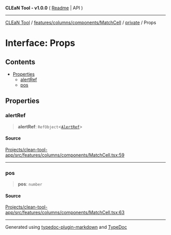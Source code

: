 **CLEaN Tool - v1.0.0** ( [Readme](../../../../../../README.md) \| API )

***

[CLEaN Tool](../../../../../../modules.md) / [features/columns/components/MatchCell](../../README.md) / [private](../README.md) / Props

# Interface: Props

## Contents

- [Properties](Props.md#properties)
  - [alertRef](Props.md#alertref)
  - [pos](Props.md#pos)

## Properties

### alertRef

> **alertRef**: `RefObject`\<[`AlertRef`](../../../../../../components/AlertDialog/interfaces/AlertRef.md)\>

#### Source

[Projects/clean-tool-app/src/features/columns/components/MatchCell.tsx:59](https://github.com/yuckyh/clean-tool-app/)

***

### pos

> **pos**: `number`

#### Source

[Projects/clean-tool-app/src/features/columns/components/MatchCell.tsx:63](https://github.com/yuckyh/clean-tool-app/)

***

Generated using [typedoc-plugin-markdown](https://www.npmjs.com/package/typedoc-plugin-markdown) and [TypeDoc](https://typedoc.org/)
